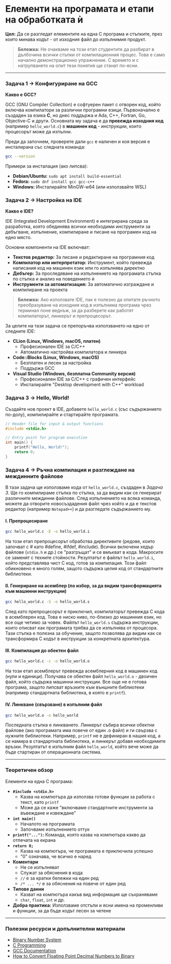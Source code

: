 # Елементи на програмата и етапи на обработката ѝ

**Цел:** Да се разгледат елементите на една C програма и стъпките, през които минава кодът - от изходния файл до изпълнимия продукт.

> **Бележка:** Не очакваме на този етап студентите да разбират в дълбочина всички стъпки от компилационния процес. Това е само начално демонстрационно упражнение. С времето и с натрупването на опит тези понятия ще станат по-ясни.

---

### Задача 1 → Конфигуриране на GCC

**Какво е GCC?**

GCC (GNU Compiler Collection) е софтуерен пакет с отворен код, който включва компилатори за различни програмни езици. Първоначално е създаден за езика **C**, но днес поддържа и Ada, C++, Fortran, Go, Objective-C и други. Основната му задача е да **превежда изходния код** (например `hello_world.c`) в **машинен код** - инструкции, които процесорът може да изпълни.

Преди да започнем, проверете дали `gcc` е наличен и коя версия е инсталирана със следната команда:

```bash
gcc --version
```

Примери за инсталация (ако липсва):

- **Debian/Ubuntu:** `sudo apt install build-essential`
- **Fedora:** `sudo dnf install gcc gcc-c++`
- **Windows:** Инсталирайте MinGW-w64 (или използвайте WSL)

### Задача 2 → Настройка на IDE

**Какво е IDE?**

IDE (Integrated Development Environment) е интегрирана среда за разработка, която обединява всички необходими инструменти за дебъгване, изпълнение, компилиране и писане на програмен код на едно място.

Основни компоненти на IDE включват:

- **Текстов редактор:** За писане и редактиране на програмния код
- **Компилатор или интерпретатор:** Инструмент, който превежда написания код на машинен език или го изпълнява директно
- **Дебъгер:** За проследяване на изпълнението на програмата стъпка по стъпка и анализ на поведението ѝ
- **Инструменти за автоматизация:** За автоматично изграждане и компилиране на проекта

> **Бележка:** Ако използвате IDE, пак е полезно да опитате ръчното преобразуване на изходния код в изпълнима програма чрез терминал поне веднъж, за да разберете как работят компилаторът, линкерът и препроцесорът.

За целите на тази задача се препоръчва използването на едно от следните IDE:

- **CLion (Linux, Windows, macOS, платен)**
    - Професионален IDE за C/C++
    - Автоматично настройва компилатора и линкера
- **Code::Blocks (Linux, Windows, macOS)**
    - Безплатен и лесен за настройка
    - Поддържа GCC
- **Visual Studio (Windows, безплатна Community версия)**
    - Професионален IDE за C/C++ с графичен интерфейс
    - Инсталирайте "Desktop development with C++" workload

### Задача 3 → Hello, World!

Създайте нов проект в IDE, добавете `hello_world.c` (със съдържанието по-долу), компилирайте и стартирайте програмата.

```c
// Header file for input & output functions
#include <stdio.h>

// Entry point for program execution
int main() {
    printf("Hello, World!");
    return 0;
}
```

### Задача 4 → Ръчна компилация и разглеждане на междинните файлове

В тази задача ще използваме кода от `hello_world.c`, създаден в *Задача 3*. Ще го компилираме стъпка по стъпка, за да видим как се генерират различните междинни файлове. След изпълнението на всяка команда, можете да отворите новосъздадения файл чрез който и да е текстов редактор (например `Notepad++`) и да разгледате съдържанието му.

#### I. Препроцесиране

```bash
gcc hello_world.c -E -o hello_world.i
```

На този етап препроцесорът обработва директивите (редове, които започват с # като #define, #ifdef, #include). Всички включени хедър файлове (`stdio.h` и др.) се "разгръщат" и се вмъкват в кода. Макросите се заменят с техните стойности. Резултатът е файлът `hello_world.i`, който представлява чист C код, готов за компилация. Този файл обикновено е много голям, защото съдържа целия код от стандартните библиотеки.

#### II. Генериране на асемблер (по избор, за да видим трансформацията към машинни инструкции)

```bash
gcc hello_world.c -S -o hello_world.s
```

След като препроцесорът е приключил, компилаторът превежда C кода в асемблерен код. Това е ниско ниво, по-близко до машинния език, но все още четимо за човек. Файлът `hello_world.s` съдържа инструкции, които описват как програмата трябва да се изпълнява от процесора. Тази стъпка е полезна за обучение, защото позволява да видим как се трансформира C кодът в инструкции за конкретната архитектура.

#### III. Компилация до обектен файл

```bash
gcc hello_world.c -c -o hello_world.o
```

На този етап асемблерът превежда асемблерния код в машинен код (нули и единици). Получава се обектен файл `hello_world.o` - двоичен файл, който съдържа машинни инструкции. Все още не е готова програма, защото липсват връзките към външните библиотеки (например стандартната библиотека, в която е `printf`).

#### IV. Линкване (свързване) в изпълним файл

```bash
gcc hello_world.o -o hello_world
```

Последната стъпка е линкването. Линкерът събира всички обектни файлове (ако програмата има повече от един .o файл) и ги свързва с нужните библиотеки. Например, `printf` не е дефиниран в нашия код, а се намира в стандартната библиотека, и линкерът добавя необходимите връзки. Резултатът е изпълним файл `hello_world`, който вече може да бъде стартиран от операционната система.

---

### Теоретичен обзор

Елементи на една C програма:

- **`#include <stdio.h>`**
    - Kазва на компютъра да използва готови функции за работа с текст, като `printf`
    - Може да се каже "включваме стандартните инструменти за въвеждане и извеждане"
- **`int main()`**
    - Началото на програмата
    - Започваме изпълнението оттук
- **`printf("...")`:** Команда, която казва на компютъра какво да отпечата на екрана
- **`return 0;`**
    - Казва на компютъра, че програмата е приключила успешно
    - "0" означава, че всичко е наред
- **Коментари**
    - Не се изпълняват
    - Служат за обяснения в кода
    - `//` е за кратки бележки на един ред
    - `/* ... */` е за обяснения на повече от един ред
- **Типове данни**
    - Казват на компютъра какъв вид информация ще съхраняваме
    - `char`, `float`, `int` и др.
- **Добра практика:** Използваме отстъпи и ясни имена на променливи и функции, за да бъде кодът лесен за четене

---

### Полезни ресурси и допълнителни материали

- [Binary Number System](https://www.mathsisfun.com/binary-number-system.html)
- [C Programming](https://devdocs.io/c/)
- [GCC Documentation](https://gcc.gnu.org/)
- [How to Convert Floating Point Decimal Numbers to Binary](https://www.youtube.com/watch?v=pgxigy68QZo)